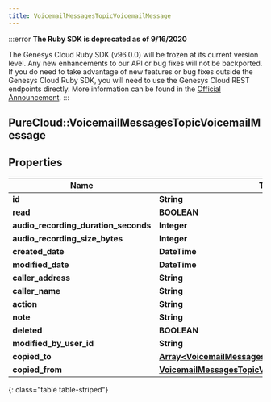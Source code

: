 ```yaml
---
title: VoicemailMessagesTopicVoicemailMessage
---
```


:::error
**The Ruby SDK is deprecated as of 9/16/2020**

The Genesys Cloud Ruby SDK (v96.0.0) will be frozen at its current version level. Any new enhancements to our API or bug fixes will not be backported. If you do need to take advantage of new features or bug fixes outside the Genesys Cloud Ruby SDK, you will need to use the Genesys Cloud REST endpoints directly. More information can be found in the [Official Announcement](https://developer.mypurecloud.com/forum/t/announcement-genesys-cloud-ruby-sdk-end-of-life/8850).
:::


## PureCloud::VoicemailMessagesTopicVoicemailMessage

## Properties

|Name | Type | Description | Notes|
|------------ | ------------- | ------------- | -------------|
| **id** | **String** |  | [optional] |
| **read** | **BOOLEAN** |  | [optional] |
| **audio_recording_duration_seconds** | **Integer** |  | [optional] |
| **audio_recording_size_bytes** | **Integer** |  | [optional] |
| **created_date** | **DateTime** |  | [optional] |
| **modified_date** | **DateTime** |  | [optional] |
| **caller_address** | **String** |  | [optional] |
| **caller_name** | **String** |  | [optional] |
| **action** | **String** |  | [optional] |
| **note** | **String** |  | [optional] |
| **deleted** | **BOOLEAN** |  | [optional] |
| **modified_by_user_id** | **String** |  | [optional] |
| **copied_to** | [**Array&lt;VoicemailMessagesTopicVoicemailCopyRecord&gt;**](VoicemailMessagesTopicVoicemailCopyRecord.html) |  | [optional] |
| **copied_from** | [**VoicemailMessagesTopicVoicemailCopyRecord**](VoicemailMessagesTopicVoicemailCopyRecord.html) |  | [optional] |
{: class="table table-striped"}



